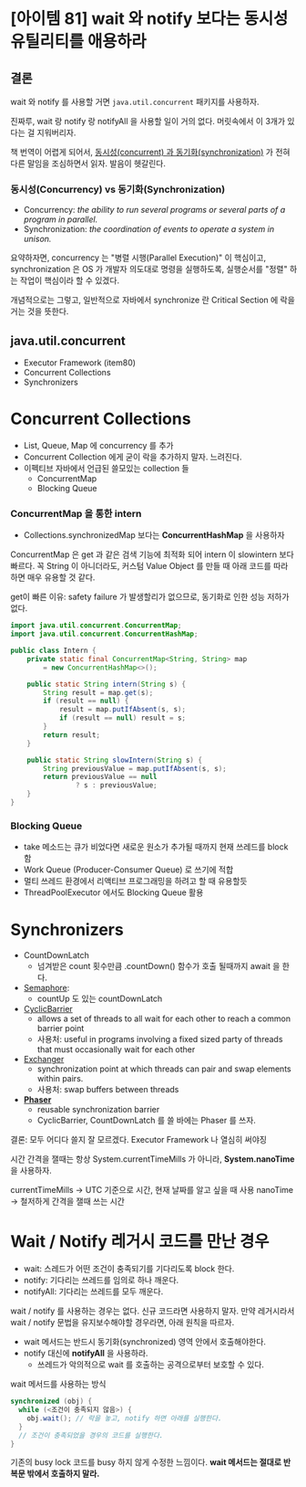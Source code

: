 # [아이템 81] wait 와 notify 보다는 동시성 유틸리티를 애용하라

## 결론

wait 와 notify 를 사용할 거면 `java.util.concurrent` 패키지를 사용하자.

진짜루, wait 랑 notify 랑 notifyAll 을 사용할 일이 거의 없다. 머릿속에서 이 3개가 있다는 걸 지워버리자.

책 번역이 어렵게 되어서, [동시성(concurrent) 과 동기화(synchronization)](https://www.vogella.com/tutorials/JavaConcurrency/article.html) 가 전혀 다른 말임을 조심하면서 읽자.
발음이 헷갈린다.

### 동시성(Concurrency) vs 동기화(Synchronization)

- Concurrency: _the ability to run several programs or several parts of a program in parallel._
- Synchronization: _the coordination of events to operate a system in unison._

요약하자면, concurrency 는 "병렬 시행(Parallel Execution)" 이 핵심이고,
synchronization 은 OS 가 개발자 의도대로 명령을 실행하도록, 실행순서를 "정렬" 하는 작업이 핵심이라 할 수 있겠다.

개념적으로는 그렇고, 일반적으로 자바에서 synchronize 란 Critical Section 에 락을 거는 것을 뜻한다.

## java.util.concurrent

- Executor Framework (item80)
- Concurrent Collections
- Synchronizers

# Concurrent Collections

- List, Queue, Map 에 concurrency 를 추가
- Concurrent Collection 에게 굳이 락을 추가하지 말자. 느려진다.
- 이펙티브 자바에서 언급된 쓸모있는 collection 들
  - ConcurrentMap
  - Blocking Queue

### ConcurrentMap 을 통한 intern

- Collections.synchronizedMap 보다는 **ConcurrentHashMap** 을 사용하자

ConcurrentMap 은 get 과 같은 검색 기능에 최적화 되어 intern 이 slowintern 보다 빠르다.
꼭 String 이 아니더라도, 커스텀 Value Object 를 만들 때 아래 코드를 따라 하면 매우 유용할 것 같다.

get이 빠른 이유: safety failure 가 발생할리가 없으므로, 동기화로 인한 성능 저하가 없다.

```java
import java.util.concurrent.ConcurrentMap;
import java.util.concurrent.ConcurrentHashMap;

public class Intern {
    private static final ConcurrentMap<String, String> map
        = new ConcurrentHashMap<>();

    public static String intern(String s) {
        String result = map.get(s);
        if (result == null) {
            result = map.putIfAbsent(s, s);
            if (result == null) result = s;
        }
        return result;
    }

    public static String slowIntern(String s) {
        String previousValue = map.putIfAbsent(s, s);
        return previousValue == null
                ? s : previousValue;
    }
}
```

### Blocking Queue

- take 메소드는 큐가 비었다면 새로운 원소가 추가될 때까지 현재 쓰레드를 block 함
- Work Queue (Producer-Consumer Queue) 로 쓰기에 적합
- 멀티 쓰레드 환경에서 리액티브 프로그래밍을 하려고 할 때 유용할듯
- ThreadPoolExecutor 에서도 Blocking Queue 활용

# Synchronizers

- CountDownLatch
  - 넘겨받은 count 횟수만큼 .countDown() 함수가 호출 될때까지 await 을 한다.
- [Semaphore](https://docs.oracle.com/javase/7/docs/api/java/util/concurrent/Semaphore.html):
  - countUp 도 있는 countDownLatch
- [CyclicBarrier](https://docs.oracle.com/javase/7/docs/api/java/util/concurrent/CyclicBarrier.html)
  - allows a set of threads to all wait for each other to reach a common barrier point
  - 사용처: useful in programs involving a fixed sized party of threads that must occasionally wait for each other
- [Exchanger](https://docs.oracle.com/javase/8/docs/api/java/util/concurrent/Exchanger.html)
  - synchronization point at which threads can pair and swap elements within pairs.
  - 사용처: swap buffers between threads
- **[Phaser](https://docs.oracle.com/javase/7/docs/api/java/util/concurrent/Phaser.html)**
  - reusable synchronization barrier
  - CyclicBarrier, CountDownLatch 를 쓸 바에는 Phaser 를 쓰자.

결론: 모두 어디다 쓸지 잘 모르겠다. Executor Framework 나 열심히 써야징

시간 간격을 잴때는 항상 System.currentTimeMills 가 아니라, **System.nanoTime** 을 사용하자.

currentTimeMills → UTC 기준으로 시간, 현재 날짜를 알고 싶을 때 사용
nanoTime → 철저하게 간격을 잴때 쓰는 시간

# Wait / Notify 레거시 코드를 만난 경우

- wait: 스레드가 어떤 조건이 충족되기를 기다리도록 block 한다.
- notify: 기다리는 쓰레드를 임의로 하나 깨운다.
- notifyAll: 기다리는 쓰레드를 모두 깨운다.

wait / notify 를 사용하는 경우는 없다. 신규 코드라면 사용하지 말자.
만약 레거시라서 wait / notify 문법을 유지보수해야할 경우라면, 아래 원칙을 따르자.

- wait 메서드는 반드시 동기화(synchronized) 영역 안에서 호출해야한다.
- notify 대신에 **notifyAll** 을 사용하라.
  - 쓰레드가 악의적으로 wait 를 호출하는 공격으로부터 보호할 수 있다.

wait 메서드를 사용하는 방식

```java
synchronized (obj) {
  while (<조건이 충족되지 않음>) {
    obj.wait(); // 락을 놓고, notify 하면 아래를 실행한다.
  }
  // 조건이 충족되었을 경우의 코드를 실행한다.
}
```

기존의 busy lock 코드를 busy 하지 않게 수정한 느낌이다.
**wait 메서드는 절대로 반복문 밖에서 호출하지 말라.**
